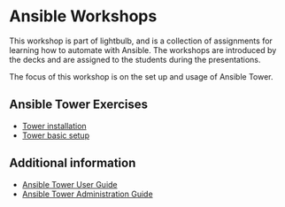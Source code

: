 # Ansible Workshops

This workshop is part of lightbulb, and is a collection of assignments for learning how to automate with Ansible. The workshops are introduced by the decks and are assigned to the students during the presentations.

The focus of this workshop is on the set up and usage of Ansible Tower.

## Ansible Tower Exercises

* [Tower installation](tower_install)
* [Tower basic setup](tower_basic_setup)

## Additional information

* [Ansible Tower User Guide](http://docs.ansible.com/ansible-tower/latest/html/userguide/index.html)
* [Ansible Tower Administration Guide](http://docs.ansible.com/ansible-tower/latest/html/administration/index.html)
